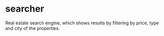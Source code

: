 # searcher
Real estate search engine, which shows results by filtering by price, type and city of the properties.
